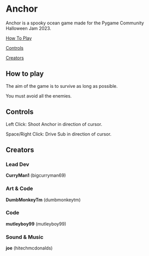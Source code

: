 # Anchor
Anchor is a spooky ocean game made for the Pygame Community Halloween Jam 2023.

[How To Play](#HowToPlay)

[Controls](#Controls)

[Creators](#Creators)





<a name="HowToPlay" />

## How to play

The aim of the game is to survive as long as possible. 

You must avoid all the enemies.


<a name="Controls" />

## Controls 

Left Click: Shoot Anchor in direction of cursor.

Space/Right Click: Drive Sub in direction of cursor.

<a name="Creators" />

## Creators 

### Lead Dev 
**CurryMan1** (bigcurryman69)

### Art & Code 
**DumbMonkeyTm** (dumbmonkeytm)

### Code 
**mutleyboy99** (mutleyboy99)

### Sound & Music 
**joe** (hitechmcdonalds)
